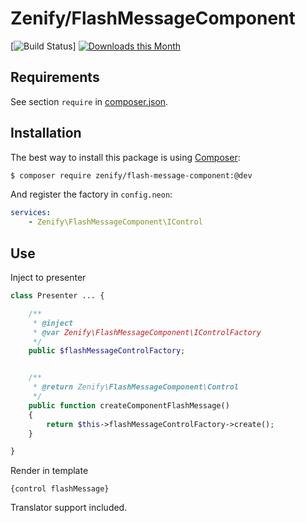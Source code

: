 # Zenify/FlashMessageComponent

[![Build Status](https://travis-ci.org/Zenify/FlashMessageComponent.svg?branch=master)]
[![Downloads this Month](https://img.shields.io/packagist/dm/zenify/flash-message-component.svg)](https://packagist.org/packages/zenify/flash-message-component)


## Requirements

See section `require` in [composer.json](composer.json).


## Installation

The best way to install this package is using [Composer](http://getcomposer.org/):

```sh
$ composer require zenify/flash-message-component:@dev
```

And register the factory in `config.neon`:

```yaml
services:
	- Zenify\FlashMessageComponent\IControl
```


## Use

Inject to presenter

```php
class Presenter ... {

	/**
	 * @inject
	 * @var Zenify\FlashMessageComponent\IControlFactory
	 */
	public $flashMessageControlFactory;


	/**
	 * @return Zenify\FlashMessageComponent\Control 
	 */
	public function createComponentFlashMessage()
	{
		return $this->flashMessageControlFactory->create();
	}

}
```

Render in template

```smarty
{control flashMessage}
```

Translator support included.
